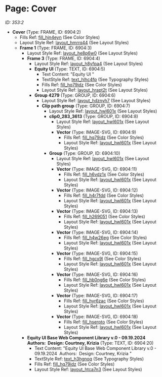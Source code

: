 # Page: Cover

*ID: 353:2*

- **Cover** (Type: FRAME, ID: 6904:2)
  - Fills Ref: [fill_hjn4eyn](../GlobalStyles/Colors.md#fill-hjn4eyn) (See Color Styles)
  - Layout Style Ref: [layout_hmrrq44](../GlobalStyles/LayoutAndSpacing.md#layout-hmrrq44) (See Layout Styles)
  - **Frame 1** (Type: FRAME, ID: 6904:3)
    - Layout Style Ref: [layout_he8p6w0](../GlobalStyles/LayoutAndSpacing.md#layout-he8p6w0) (See Layout Styles)
    - **Frame 3** (Type: FRAME, ID: 6904:4)
      - Layout Style Ref: [layout_h8yfpa4](../GlobalStyles/LayoutAndSpacing.md#layout-h8yfpa4) (See Layout Styles)
      - **Equity UI** (Type: TEXT, ID: 6904:5)
        - Text Content: "Equity UI "
        - TextStyle Ref: [text_hlhc4fp](../GlobalStyles/Typography.md#text-hlhc4fp) (See Typography Styles)
        - Fills Ref: [fill_hq79idz](../GlobalStyles/Colors.md#fill-hq79idz) (See Color Styles)
        - Layout Style Ref: [layout_hrapt2t](../GlobalStyles/LayoutAndSpacing.md#layout-hrapt2t) (See Layout Styles)
      - **Group 4279** (Type: GROUP, ID: 6904:6)
        - Layout Style Ref: [layout_hdznyh7](../GlobalStyles/LayoutAndSpacing.md#layout-hdznyh7) (See Layout Styles)
        - **Clip path group** (Type: GROUP, ID: 6904:7)
          - Layout Style Ref: [layout_hwl601x](../GlobalStyles/LayoutAndSpacing.md#layout-hwl601x) (See Layout Styles)
          - **clip0_283_3613** (Type: GROUP, ID: 6904:8)
            - Layout Style Ref: [layout_hwl601x](../GlobalStyles/LayoutAndSpacing.md#layout-hwl601x) (See Layout Styles)
            - **Vector** (Type: IMAGE-SVG, ID: 6904:9)
              - Fills Ref: [fill_hq79idz](../GlobalStyles/Colors.md#fill-hq79idz) (See Color Styles)
              - Layout Style Ref: [layout_hwl601x](../GlobalStyles/LayoutAndSpacing.md#layout-hwl601x) (See Layout Styles)
          - **Group** (Type: GROUP, ID: 6904:10)
            - Layout Style Ref: [layout_hwl601x](../GlobalStyles/LayoutAndSpacing.md#layout-hwl601x) (See Layout Styles)
            - **Vector** (Type: IMAGE-SVG, ID: 6904:11)
              - Fills Ref: [fill_h6vdz1x](../GlobalStyles/Colors.md#fill-h6vdz1x) (See Color Styles)
              - Layout Style Ref: [layout_hwl601x](../GlobalStyles/LayoutAndSpacing.md#layout-hwl601x) (See Layout Styles)
            - **Vector** (Type: IMAGE-SVG, ID: 6904:12)
              - Fills Ref: [fill_h4r7fdd](../GlobalStyles/Colors.md#fill-h4r7fdd) (See Color Styles)
              - Layout Style Ref: [layout_hwl601x](../GlobalStyles/LayoutAndSpacing.md#layout-hwl601x) (See Layout Styles)
            - **Vector** (Type: IMAGE-SVG, ID: 6904:13)
              - Fills Ref: [fill_h269051](../GlobalStyles/Colors.md#fill-h269051) (See Color Styles)
              - Layout Style Ref: [layout_hwl601x](../GlobalStyles/LayoutAndSpacing.md#layout-hwl601x) (See Layout Styles)
            - **Vector** (Type: IMAGE-SVG, ID: 6904:14)
              - Fills Ref: [fill_h4w26eg](../GlobalStyles/Colors.md#fill-h4w26eg) (See Color Styles)
              - Layout Style Ref: [layout_hwl601x](../GlobalStyles/LayoutAndSpacing.md#layout-hwl601x) (See Layout Styles)
            - **Vector** (Type: IMAGE-SVG, ID: 6904:15)
              - Fills Ref: [fill_hgcx9l](../GlobalStyles/Colors.md#fill-hgcx9l) (See Color Styles)
              - Layout Style Ref: [layout_hwl601x](../GlobalStyles/LayoutAndSpacing.md#layout-hwl601x) (See Layout Styles)
            - **Vector** (Type: IMAGE-SVG, ID: 6904:16)
              - Fills Ref: [fill_hb0ng6e](../GlobalStyles/Colors.md#fill-hb0ng6e) (See Color Styles)
              - Layout Style Ref: [layout_hwl601x](../GlobalStyles/LayoutAndSpacing.md#layout-hwl601x) (See Layout Styles)
            - **Vector** (Type: IMAGE-SVG, ID: 6904:17)
              - Fills Ref: [fill_hyr6zac](../GlobalStyles/Colors.md#fill-hyr6zac) (See Color Styles)
              - Layout Style Ref: [layout_hwl601x](../GlobalStyles/LayoutAndSpacing.md#layout-hwl601x) (See Layout Styles)
            - **Vector** (Type: IMAGE-SVG, ID: 6904:18)
              - Fills Ref: [fill_hserpto](../GlobalStyles/Colors.md#fill-hserpto) (See Color Styles)
              - Layout Style Ref: [layout_hwl601x](../GlobalStyles/LayoutAndSpacing.md#layout-hwl601x) (See Layout Styles)
    - **Equity UI Base Web Component Library v.0 - 09.19.2024  Authors:  Design: Courtney, Krizia** (Type: TEXT, ID: 6904:20)
      - Text Content: "Equity UI Base Web Component Library
v.0 - 09.19.2024 
Authors:  Design: Courtney, Krizia "
      - TextStyle Ref: [text_h3hgnoq](../GlobalStyles/Typography.md#text-h3hgnoq) (See Typography Styles)
      - Fills Ref: [fill_hq79idz](../GlobalStyles/Colors.md#fill-hq79idz) (See Color Styles)
      - Layout Style Ref: [layout_htca7n3](../GlobalStyles/LayoutAndSpacing.md#layout-htca7n3) (See Layout Styles)
